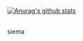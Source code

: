 
[![Anurag's github stats](https://github-readme-stats.vercel.app/api?username=suchy2020&count_private=true)](https://github.com/anuraghazra/github-readme-stats)

<br />
siema
